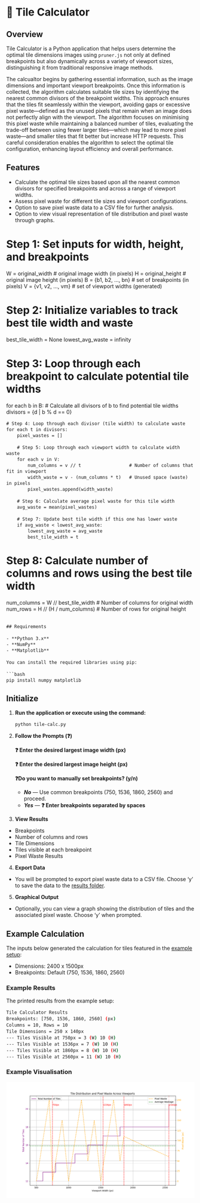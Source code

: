# 👒 Tile Calculator

## Overview

Tile Calculator is a Python application that helps users determine the optimal tile dimensions images using `pruner.js` not only at defined breakpoints but also dynamically across a variety of viewport sizes, distinguishing it from traditional responsive image methods.

The calcualtor begins by gathering essential information, such as the image dimensions and important viewport breakpoints. Once this information is collected, the algorithm calculates suitable tile sizes by identifying the nearest common divisors of the breakpoint widths. This approach ensures that the tiles fit seamlessly within the viewport, avoiding gaps or excessive pixel waste—defined as the unused pixels that remain when an image does not perfectly align with the viewport. The algorithm focuses on minimising this pixel waste while maintaining a balanced number of tiles, evaluating the trade-off between using fewer larger tiles—which may lead to more pixel waste—and smaller tiles that fit better but increase HTTP requests. This careful consideration enables the algorithm to select the optimal tile configuration, enhancing layout efficiency and overall performance.

## Features

- Calculate the optimal tile sizes based upon all the nearest common divisors for specified breakpoints and across a range of viewport widths.
- Assess pixel waste for different tile sizes and viewport configurations.
- Option to save pixel waste data to a CSV file for further analysis.
- Option to view visual representation of tile distribution and pixel waste through graphs.

# Step 1: Set inputs for width, height, and breakpoints
W = original_width        # original image width (in pixels)
H = original_height       # original image height (in pixels)
B = {b1, b2, ..., bn}     # set of breakpoints (in pixels)
V = {v1, v2, ..., vm}     # set of viewport widths (generated)

# Step 2: Initialize variables to track best tile width and waste
best_tile_width = None
lowest_avg_waste = infinity

# Step 3: Loop through each breakpoint to calculate potential tile widths
for each b in B:
    # Calculate all divisors of b to find potential tile widths
    divisors = {d | b % d == 0}

		

    # Step 4: Loop through each divisor (tile width) to calculate waste
    for each t in divisors:
        pixel_wastes = []
        
        # Step 5: Loop through each viewport width to calculate width waste
        for each v in V:
            num_columns = v // t                  # Number of columns that fit in viewport
            width_waste = v - (num_columns * t)   # Unused space (waste) in pixels
            pixel_wastes.append(width_waste)
        
        # Step 6: Calculate average pixel waste for this tile width
        avg_waste = mean(pixel_wastes)
        
        # Step 7: Update best tile width if this one has lower waste
        if avg_waste < lowest_avg_waste:
            lowest_avg_waste = avg_waste
            best_tile_width = t

# Step 8: Calculate number of columns and rows using the best tile width
num_columns = W // best_tile_width   # Number of columns for original width
num_rows = H // (H / num_columns)    # Number of rows for original height
```

## Requirements

- **Python 3.x**
- **NumPy**
- **Matplotlib**

You can install the required libraries using pip:

```bash
pip install numpy matplotlib
```

## Initialize

1. **Run the application or execute using the command:**

	```
	python tile-calc.py
	```

2. **Follow the Prompts (❓)**

	**❓ Enter the desired largest image width (px)**

	**❓ Enter the desired largest image height (px)**

	**❓Do you want to manually set breakpoints? (y/n)**
	  - ***No*** — Use common breakpoints (750, 1536, 1860, 2560) and proceed.
    - ***Yes*** — **❓ Enter breakpoints separated by spaces**

3. **View Results**
- Breakpoints
- Number of columns and rows
- Tile Dimensions
- Tiles visible at each breakpoint
- Pixel Waste Results

4. **Export Data**
- You will be prompted to export pixel waste data to a CSV file. Choose ‘y’ to save the data to the [results folder](/tile-calculator/results).

5. **Graphical Output**
-	Optionally, you can view a graph showing the distribution of tiles and the associated pixel waste. Choose ‘y’ when prompted.

## Example Calculation

The inputs below generated the calculation for tiles featured in the [example setup](/README.md#example-installation):

- Dimensions: 2400 x 1500px
- Breakpoints: Default (750, 1536, 1860, 2560)

### Example Results

The printed results from the example setup:

```bash
Tile Calculator Results
Breakpoints: [750, 1536, 1860, 2560] (px)
Columns = 10, Rows = 10
Tile Dimensions = 250 x 140px
--- Tiles Visible at 750px = 3 (W) 10 (H)
--- Tiles Visible at 1536px = 7 (W) 10 (H)
--- Tiles Visible at 1860px = 8 (W) 10 (H)
--- Tiles Visible at 2560px = 11 (W) 10 (H)
```

### Example Visualisation

![Graph Example](/tile-calculator/assets/example-graph.png)